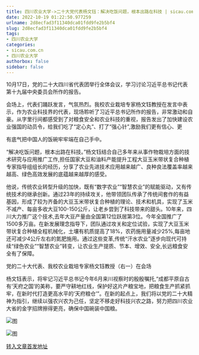```yaml
---
title: 四川农业大学->二十大党代表杨文钰：解决吃饭问题，根本出路在科技 | sicau.com.cn
date: 2022-10-19 01:22:50.977259
urlname: 2d8ecfad3f11340dca01fdd9fe2b5bf4
slug: 2d8ecfad3f11340dca01fdd9fe2b5bf4
tags: 
- 四川农业大学
categories:
- sicau.com.cn
- 四川农业大学
authorbox: false
sidebar: false
---
```

10月17日，党的二十大四川省代表团举行全体会议，学习讨论习近平总书记代表第十九届中央委员会所作的报告。  

会场上，代表们踊跃发言，气氛热烈。我校农业栽培专家杨文钰教授在发言中表示，作为农业科技界的代表，现场聆听了习近平总书记所作的报告，非常激动和自豪。从字里行间都感受到了对粮食安全和农业科技的重视，报告发出了加快建设农业强国的动员令，给我们吃了“定心丸”、打了“强心针”,激励我们更有信心、更
<!--more-->
有底气把中国人的饭碗牢牢端在自己手中。

“解决吃饭问题，根本出路在科技。”杨文钰结合自己多年来从事作物栽培方面的技术研究与应用推广工作,担任国家大豆和油料产能提升工程大豆玉米带状复合种植专家指导组组长的经历，分享了农业先进技术应用越来越广、良种良法覆盖率越来越高、绿色高效发展的底蕴越来越厚的感受。

他说，传统农业转型升级的加快，既有“数字农业”“智慧农业”的赋能驱动，又有传统技术的继承创新。通过23年的持续攻关，他带领团队传承了传统间套作的有益基因，形成了较为齐备的大豆玉米带状复合种植的理论、技术和机具，实现了玉米不减产、每亩多收大豆100-150公斤，让老乡尝到了科技带来的甜头。10年来，四川大力推广这个技术,去年大豆产量由全国第12位跃居第3位。今年全国推广了1500多万亩。在新发展理念指导下，团队通过攻关和定位试验，实现了大豆玉米带状复合种植全程机械化，土壤有机质提高了18%，农药施用量减少25%,每亩地还可减少4公斤左右的氮肥施用。通过这些变革,传统“汗水农业”逐步向现代可持续“绿色农业”“智慧农业”转变，让农业生产提质、节本、增效、安全,长远粮食安全有了保障。

党的二十大代表、我校农业栽培专家杨文钰教授（右一）在会场

杨文钰表示，将牢记习近平总书记今年6月来川视察时的殷殷嘱托,“成都平原自古有‘天府之国’的美称，要严守耕地红线，保护好这片产粮宝地，把粮食生产抓紧抓牢，在新时代打造更高水平的‘天府粮仓’”。在新的起点上，我们将以党的二十大精神为指引，继续以强农兴农为己任，坚定不移走好科技兴农之路，努力把四川农业大省的金字招牌擦得更亮，确保中国碗装中国粮。

![图](https://news.sicau.edu.cn/__local/B/E5/18/51154B2622AB4D8554DF6304C0C_A784110B_14028.jpg)

![图](https://news.sicau.edu.cn/__local/B/19/DB/8915EB03FAE1D4D4C0B588DFF34_EFAA1A8C_1FD33.jpg)

[转入文章首发地址](https://news.sicau.edu.cn/info/1135/69855.htm)